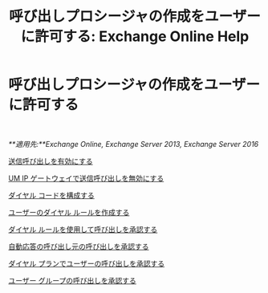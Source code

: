 ﻿---
title: '呼び出しプロシージャの作成をユーザーに許可する: Exchange Online Help'
TOCTitle: 呼び出しプロシージャの作成をユーザーに許可する
ms:assetid: 6997797d-4b79-4f6d-a89a-f36eea4e5ca4
ms:mtpsurl: https://technet.microsoft.com/ja-jp/library/JJ938011(v=EXCHG.150)
ms:contentKeyID: 52057441
ms.date: 05/22/2018
mtps_version: v=EXCHG.150
ms.translationtype: HT
---

# 呼び出しプロシージャの作成をユーザーに許可する

 

_**適用先:**Exchange Online, Exchange Server 2013, Exchange Server 2016_

[送信呼び出しを有効にする](enable-outgoing-calls-on-um-ip-gateways-exchange-2013-help.md)

[UM IP ゲートウェイで送信呼び出しを無効にする](disable-outgoing-calls-on-um-ip-gateways-exchange-2013-help.md)

[ダイヤル コードを構成する](configure-dial-codes-exchange-2013-help.md)

[ユーザーのダイヤル ルールを作成する](create-dialing-rules-for-users-exchange-2013-help.md)

[ダイヤル ルールを使用して呼び出しを承認する](authorize-calls-using-dialing-rules-exchange-2013-help.md)

[自動応答の呼び出し元の呼び出しを承認する](authorize-calls-for-auto-attendant-callers-exchange-2013-help.md)

[ダイヤル プランでユーザーの呼び出しを承認する](authorize-calls-for-users-in-a-dial-plan-exchange-2013-help.md)

[ユーザー グループの呼び出しを承認する](authorize-calls-for-a-group-of-users-exchange-2013-help.md)

